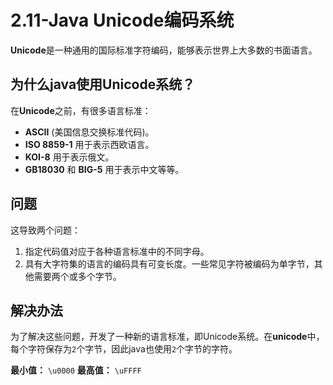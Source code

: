 # 2.11-Java Unicode编码系统

**Unicode**是一种通用的国际标准字符编码，能够表示世界上大多数的书面语言。

## 为什么java使用Unicode系统？

在**Unicode**之前，有很多语言标准：

- **ASCII** (美国信息交换标准代码)。
- **ISO 8859-1** 用于表示西欧语言。
- **KOI-8** 用于表示俄文。
- **GB18030** 和 **BIG-5** 用于表示中文等等。

## 问题

这导致两个问题：

1. 指定代码值对应于各种语言标准中的不同字母。
2. 具有大字符集的语言的编码具有可变长度。一些常见字符被编码为单字节，其他需要两个或多个字节。

## 解决办法

为了解决这些问题，开发了一种新的语言标准，即Unicode系统。在**unicode**中，每个字符保存为`2`个字节，因此java也使用`2`个字节的字符。

**最小值：** `\u0000`
**最高值：** `\uFFFF`